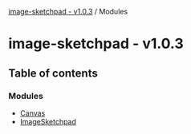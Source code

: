 [image-sketchpad - v1.0.3](index.md) / Modules

# image-sketchpad - v1.0.3

## Table of contents

### Modules

- [Canvas](modules/Canvas.md)
- [ImageSketchpad](modules/ImageSketchpad.md)
